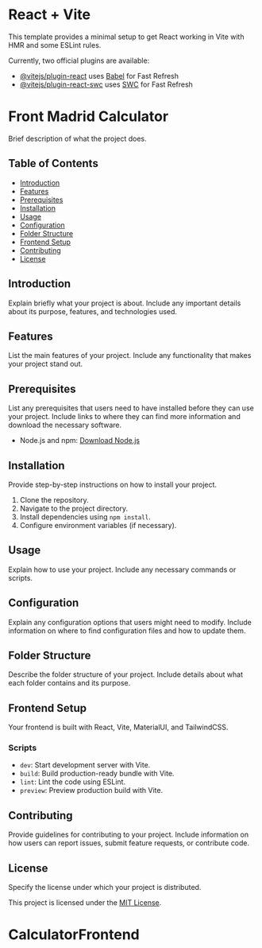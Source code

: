 # React + Vite

This template provides a minimal setup to get React working in Vite with HMR and some ESLint rules.

Currently, two official plugins are available:

- [@vitejs/plugin-react](https://github.com/vitejs/vite-plugin-react/blob/main/packages/plugin-react/README.md) uses [Babel](https://babeljs.io/) for Fast Refresh
- [@vitejs/plugin-react-swc](https://github.com/vitejs/vite-plugin-react-swc) uses [SWC](https://swc.rs/) for Fast Refresh

# Front Madrid Calculator

Brief description of what the project does.

## Table of Contents

- [Introduction](#introduction)
- [Features](#features)
- [Prerequisites](#prerequisites)
- [Installation](#installation)
- [Usage](#usage)
- [Configuration](#configuration)
- [Folder Structure](#folder-structure)
- [Frontend Setup](#frontend-setup)
- [Contributing](#contributing)
- [License](#license)

## Introduction

Explain briefly what your project is about. Include any important details about its purpose, features, and technologies used.

## Features

List the main features of your project. Include any functionality that makes your project stand out.

## Prerequisites

List any prerequisites that users need to have installed before they can use your project. Include links to where they can find more information and download the necessary software.

- Node.js and npm: [Download Node.js](https://nodejs.org/)

## Installation

Provide step-by-step instructions on how to install your project.

1. Clone the repository.
2. Navigate to the project directory.
3. Install dependencies using `npm install`.
4. Configure environment variables (if necessary).

## Usage

Explain how to use your project. Include any necessary commands or scripts.

## Configuration

Explain any configuration options that users might need to modify. Include information on where to find configuration files and how to update them.

## Folder Structure

Describe the folder structure of your project. Include details about what each folder contains and its purpose.


## Frontend Setup

Your frontend is built with React, Vite, MaterialUI, and TailwindCSS.

### Scripts

- `dev`: Start development server with Vite.
- `build`: Build production-ready bundle with Vite.
- `lint`: Lint the code using ESLint.
- `preview`: Preview production build with Vite.

## Contributing

Provide guidelines for contributing to your project. Include information on how users can report issues, submit feature requests, or contribute code.

## License

Specify the license under which your project is distributed.

This project is licensed under the [MIT License](https://opensource.org/licenses/MIT).
# CalculatorFrontend
